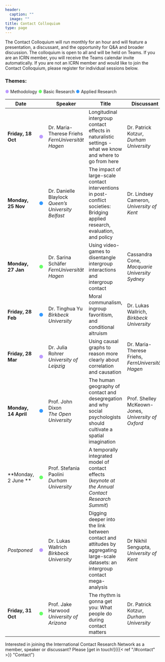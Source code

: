 ```yaml
---
header:
  caption: ""
  image: ""
title: Contact Colloquium
type: page
---
```


The Contact Colloquium will run monthly for an hour and will feature a presentation, a discussant, and the opportunity for Q&A and broader discussion. The colloquium is open to all and will be held on Teams. If you are an ICRN member, you will receive the Teams calendar invite automatically. If you are not an ICRN member and would like to join the Contact Colloquium, please register for individual sessions below.


### Themes:
<span style="color:#bb99ff;">●</span> Methodology
<span style="color:#66ff66;">●</span> Basic Research
<span style="color:#3399ff;">●</span> Applied Research
<!--Currently not used: <span style="color:#ffcc66;">●</span> Impact -->

| Date                |                                                       | Speaker                                                | Title                                                                                               | Discussant                                  | Interested?                                 |
|---------------------|------------------------------------------------------------|--------------------------------------------------------|-----------------------------------------------------------------------------------------------------|--------------------------------------------|---------------------------------------------|
| **Friday, 18 Oct**   | <span style="color:#bb99ff;">●</span>            | Dr. Maria-Therese Friehs <br> *FernUniversität Hagen*   | Longitudinal intergroup contact effects in naturalistic settings - what we know and where to go from here | Dr. Patrick Kotzur, *Durham University*                        | [![YouTube](https://img.icons8.com/color/16/000000/youtube-play.png)](https://www.youtube.com/watch?v=klXkfAbNiUo) [Watch on YouTube](https://www.youtube.com/watch?v=klXkfAbNiUo) <br> [![Slides](https://img.icons8.com/?size=30&id=20832&format=png&color=000000)](https://osf.io/n46xy/) [View Slides](https://osf.io/n46xy/)                        |
| **Monday, 25 Nov**          | <span style="color:#3399ff;">●</span>       | Dr. Danielle Blaylock <br> *Queen’s University Belfast* | The impact of large-scale contact interventions in post-conflict societies: Bridging applied research, evaluation, and policy                                                                                                 | Dr. Lindsey Cameron, *University of Kent*                                        | &nbsp;                           |
| **Monday, 27 Jan**   | <span style="color:#66ff66;">●</span>        | Dr. Sarina Schäfer <br> *FernUniversität Hagen*         | Using video-games to disentangle intergroup interactions and intergroup contact                                                                                                 | Cassandra Cone, *Macquarie University Sydney*                                        | [![YouTube](https://img.icons8.com/color/16/000000/youtube-play.png)](https://www.youtube.com/watch?v=GSpdvw_1uaU&t=6s) [Watch on YouTube](https://www.youtube.com/watch?v=GSpdvw_1uaU&t=6s)                        |
| **Friday, 28 Feb**   | <span style="color:#3399ff;">●</span>       | Dr. Tinghua Yu <br> *Birkbeck University*               | Moral communalism, ingroup favoritism, and conditional altruism                                      | Dr. Lukas Wallrich, *Birkbeck University*                         |                             |
| **Friday, 28 Mar**   | <span style="color:#bb99ff;">●</span>            | Dr. Julia Rohrer <br> *University of Leipzig*           | Using causal graphs to reason more clearly about correlation and causation                           | Dr. Maria-Therese Friehs, *FernUniversität Hagen*                   |[![YouTube](https://img.icons8.com/color/16/000000/youtube-play.png)](https://www.youtube.com/watch?v=VVNGStGqmwA) [Watch on YouTube](https://www.youtube.com/watch?v=VVNGStGqmwA) | 
| **Monday, 14 April** | <span style="color:#3399ff;">●</span>         | Prof. John Dixon <br> *The Open University*             | The human geography of contact and desegregation and why social psychologists should cultivate a spatial imagination | Prof. Shelley McKeown-Jones, *University of Oxford*               |          |
| **Monday, 2 June **          | <span style="color:#66ff66;">●</span>                 | Prof. Stefania Paolini <br> *Durham University*         | A temporally integrated model of contact effects (*keynote at the Annual Contact Research Summit*)                                           |                                             | [Sign up here](https://events.teams.microsoft.com/event/29c3fcfa-fcf6-49d5-8d68-a693c831ef27@cc95de1b-97f5-4f93-b4ba-fe68b852cf91)
| *Postponed*  | <span style="color:#bb99ff;">●</span>       | Dr. Lukas Wallrich <br> *Birkbeck University*           | Digging deeper into the link between contact and attitudes by aggregating large-scale datasets: an intergroup contact mega-analysis | Dr Nikhil Sengupta, *University of Kent*  | To be scheduled for autumn 2025                           |
| **Friday, 31 Oct**  | <span style="color:#66ff66;">●</span>       | Prof. Jake Harwood <br> *University of Arizona*           | The rhythm is gonna get you: What people do during contact matters | Dr. Patrick Kotzur, *Durham University*  | [Sign up here](https://events.teams.microsoft.com/event/be7b3e09-22a8-4fec-962b-93616d4d2739@7250d88b-4b68-4529-be44-d59a2d8a6f94) |

Interested in joining the International Contact Research Network as a member, speaker or discussant? Please [get in touch!]({{< ref "/#contact" >}} "Contact")
